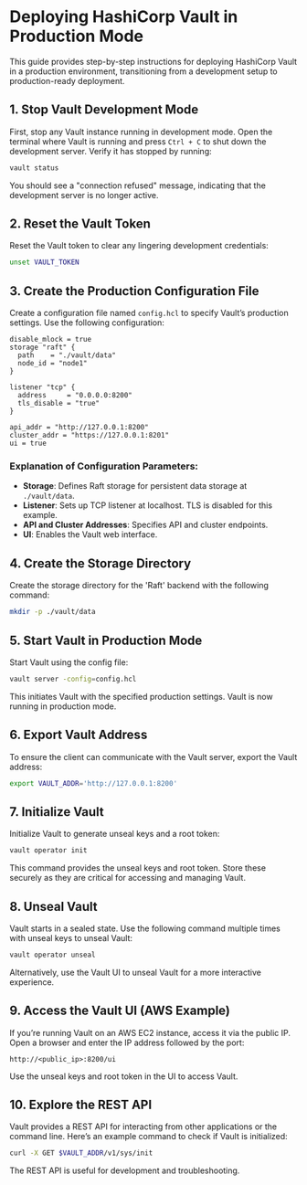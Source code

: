 
# Deploying HashiCorp Vault in Production Mode

This guide provides step-by-step instructions for deploying HashiCorp Vault in a production environment, transitioning from a development setup to production-ready deployment.

## 1. Stop Vault Development Mode

First, stop any Vault instance running in development mode. Open the terminal where Vault is running and press `Ctrl + C` to shut down the development server. Verify it has stopped by running:
```bash
vault status
```
You should see a "connection refused" message, indicating that the development server is no longer active.

## 2. Reset the Vault Token

Reset the Vault token to clear any lingering development credentials:
```bash
unset VAULT_TOKEN
```

## 3. Create the Production Configuration File

Create a configuration file named `config.hcl` to specify Vault’s production settings. Use the following configuration:

```hcl
disable_mlock = true
storage "raft" {
  path    = "./vault/data"
  node_id = "node1"
}

listener "tcp" {
  address     = "0.0.0.0:8200"
  tls_disable = "true"
}

api_addr = "http://127.0.0.1:8200"
cluster_addr = "https://127.0.0.1:8201"
ui = true
```
### Explanation of Configuration Parameters:
- **Storage**: Defines Raft storage for persistent data storage at `./vault/data`.
- **Listener**: Sets up TCP listener at localhost. TLS is disabled for this example.
- **API and Cluster Addresses**: Specifies API and cluster endpoints.
- **UI**: Enables the Vault web interface.

## 4. Create the Storage Directory

Create the storage directory for the 'Raft' backend with the following command:

```bash
mkdir -p ./vault/data
```

## 5. Start Vault in Production Mode

Start Vault using the config file:

```bash
vault server -config=config.hcl
```

This initiates Vault with the specified production settings. Vault is now running in production mode.

## 6. Export Vault Address

To ensure the client can communicate with the Vault server, export the Vault address:

```bash
export VAULT_ADDR='http://127.0.0.1:8200'
```

## 7. Initialize Vault

Initialize Vault to generate unseal keys and a root token:

```bash
vault operator init
```

This command provides the unseal keys and root token. Store these securely as they are critical for accessing and managing Vault.

## 8. Unseal Vault

Vault starts in a sealed state. Use the following command multiple times with unseal keys to unseal Vault:

```bash
vault operator unseal
```

Alternatively, use the Vault UI to unseal Vault for a more interactive experience.

## 9. Access the Vault UI (AWS Example)

If you’re running Vault on an AWS EC2 instance, access it via the public IP. Open a browser and enter the IP address followed by the port:

```
http://<public_ip>:8200/ui
```

Use the unseal keys and root token in the UI to access Vault.

## 10. Explore the REST API

Vault provides a REST API for interacting from other applications or the command line. Here’s an example command to check if Vault is initialized:

```bash
curl -X GET $VAULT_ADDR/v1/sys/init
```

The REST API is useful for development and troubleshooting.


